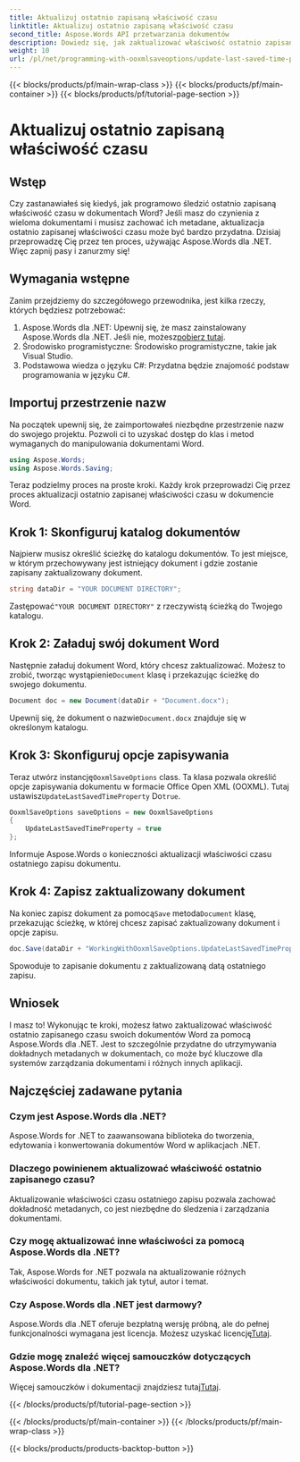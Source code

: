 ```yaml
---
title: Aktualizuj ostatnio zapisaną właściwość czasu
linktitle: Aktualizuj ostatnio zapisaną właściwość czasu
second_title: Aspose.Words API przetwarzania dokumentów
description: Dowiedz się, jak zaktualizować właściwość ostatnio zapisanego czasu w dokumentach Worda przy użyciu Aspose.Words dla .NET. Postępuj zgodnie z naszym szczegółowym przewodnikiem krok po kroku.
weight: 10
url: /pl/net/programming-with-ooxmlsaveoptions/update-last-saved-time-property/
---
```


{{< blocks/products/pf/main-wrap-class >}}
{{< blocks/products/pf/main-container >}}
{{< blocks/products/pf/tutorial-page-section >}}

# Aktualizuj ostatnio zapisaną właściwość czasu

## Wstęp

Czy zastanawiałeś się kiedyś, jak programowo śledzić ostatnio zapisaną właściwość czasu w dokumentach Word? Jeśli masz do czynienia z wieloma dokumentami i musisz zachować ich metadane, aktualizacja ostatnio zapisanej właściwości czasu może być bardzo przydatna. Dzisiaj przeprowadzę Cię przez ten proces, używając Aspose.Words dla .NET. Więc zapnij pasy i zanurzmy się!

## Wymagania wstępne

Zanim przejdziemy do szczegółowego przewodnika, jest kilka rzeczy, których będziesz potrzebować:

1.  Aspose.Words dla .NET: Upewnij się, że masz zainstalowany Aspose.Words dla .NET. Jeśli nie, możesz[pobierz tutaj](https://releases.aspose.com/words/net/).
2. Środowisko programistyczne: Środowisko programistyczne, takie jak Visual Studio.
3. Podstawowa wiedza o języku C#: Przydatna będzie znajomość podstaw programowania w języku C#.

## Importuj przestrzenie nazw

Na początek upewnij się, że zaimportowałeś niezbędne przestrzenie nazw do swojego projektu. Pozwoli ci to uzyskać dostęp do klas i metod wymaganych do manipulowania dokumentami Word.

```csharp
using Aspose.Words;
using Aspose.Words.Saving;
```

Teraz podzielmy proces na proste kroki. Każdy krok przeprowadzi Cię przez proces aktualizacji ostatnio zapisanej właściwości czasu w dokumencie Word.

## Krok 1: Skonfiguruj katalog dokumentów

Najpierw musisz określić ścieżkę do katalogu dokumentów. To jest miejsce, w którym przechowywany jest istniejący dokument i gdzie zostanie zapisany zaktualizowany dokument.

```csharp
string dataDir = "YOUR DOCUMENT DIRECTORY";
```

 Zastępować`"YOUR DOCUMENT DIRECTORY"` z rzeczywistą ścieżką do Twojego katalogu.

## Krok 2: Załaduj swój dokument Word

 Następnie załaduj dokument Word, który chcesz zaktualizować. Możesz to zrobić, tworząc wystąpienie`Document` klasę i przekazując ścieżkę do swojego dokumentu.

```csharp
Document doc = new Document(dataDir + "Document.docx");
```

 Upewnij się, że dokument o nazwie`Document.docx` znajduje się w określonym katalogu.

## Krok 3: Skonfiguruj opcje zapisywania

 Teraz utwórz instancję`OoxmlSaveOptions` class. Ta klasa pozwala określić opcje zapisywania dokumentu w formacie Office Open XML (OOXML). Tutaj ustawisz`UpdateLastSavedTimeProperty` Do`true`.

```csharp
OoxmlSaveOptions saveOptions = new OoxmlSaveOptions
{
    UpdateLastSavedTimeProperty = true
};
```

Informuje Aspose.Words o konieczności aktualizacji właściwości czasu ostatniego zapisu dokumentu.

## Krok 4: Zapisz zaktualizowany dokument

 Na koniec zapisz dokument za pomocą`Save` metoda`Document` klasę, przekazując ścieżkę, w której chcesz zapisać zaktualizowany dokument i opcje zapisu.

```csharp
doc.Save(dataDir + "WorkingWithOoxmlSaveOptions.UpdateLastSavedTimeProperty.docx", saveOptions);
```

Spowoduje to zapisanie dokumentu z zaktualizowaną datą ostatniego zapisu.

## Wniosek

I masz to! Wykonując te kroki, możesz łatwo zaktualizować właściwość ostatnio zapisanego czasu swoich dokumentów Word za pomocą Aspose.Words dla .NET. Jest to szczególnie przydatne do utrzymywania dokładnych metadanych w dokumentach, co może być kluczowe dla systemów zarządzania dokumentami i różnych innych aplikacji.

## Najczęściej zadawane pytania

### Czym jest Aspose.Words dla .NET?
Aspose.Words for .NET to zaawansowana biblioteka do tworzenia, edytowania i konwertowania dokumentów Word w aplikacjach .NET.

### Dlaczego powinienem aktualizować właściwość ostatnio zapisanego czasu?
Aktualizowanie właściwości czasu ostatniego zapisu pozwala zachować dokładność metadanych, co jest niezbędne do śledzenia i zarządzania dokumentami.

### Czy mogę aktualizować inne właściwości za pomocą Aspose.Words dla .NET?
Tak, Aspose.Words for .NET pozwala na aktualizowanie różnych właściwości dokumentu, takich jak tytuł, autor i temat.

### Czy Aspose.Words dla .NET jest darmowy?
 Aspose.Words dla .NET oferuje bezpłatną wersję próbną, ale do pełnej funkcjonalności wymagana jest licencja. Możesz uzyskać licencję[Tutaj](https://purchase.aspose.com/buy).

### Gdzie mogę znaleźć więcej samouczków dotyczących Aspose.Words dla .NET?
Więcej samouczków i dokumentacji znajdziesz tutaj[Tutaj](https://reference.aspose.com/words/net/).

{{< /blocks/products/pf/tutorial-page-section >}}

{{< /blocks/products/pf/main-container >}}
{{< /blocks/products/pf/main-wrap-class >}}

{{< blocks/products/products-backtop-button >}}
